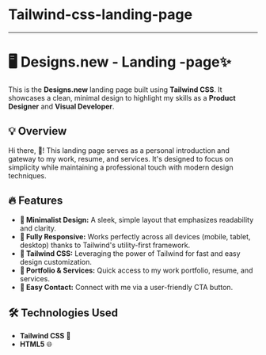 # Tailwind-css-landing-page
---
# 🖥️ Designs.new - Landing -page✨

This is the **Designs.new** landing page built using **Tailwind CSS**. It showcases a clean, minimal design to highlight my skills as a **Product Designer** and **Visual Developer**.

## 💡 Overview
Hi there, 👋! This landing page serves as a personal introduction and gateway to my work, resume, and services. It's designed to focus on simplicity while maintaining a professional touch with modern design techniques.

## 🔥 Features
- **🌟 Minimalist Design:** A sleek, simple layout that emphasizes readability and clarity.
- **📱 Fully Responsive:** Works perfectly across all devices (mobile, tablet, desktop) thanks to Tailwind's utility-first framework.
- **🚀 Tailwind CSS:** Leveraging the power of Tailwind for fast and easy design customization.
- **💼 Portfolio & Services:** Quick access to my work portfolio, resume, and services.
- **🔗 Easy Contact:** Connect with me via a user-friendly CTA button.

## 🛠️ Technologies Used
- **Tailwind CSS** 🎨
- **HTML5** 🌐
